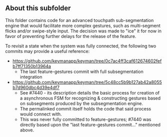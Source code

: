 ## About this subfolder

This folder contains code for an advanced touchpath sub-segmentation engine that would facilitate more complex gestures,
such as multi-segment flicks and/or swipe-style input.  The decision was made to "ice" it for now in favor of preventing
further delays for the release of the feature.

To revisit a state when the system was fully connected, the following two commits may provide a useful reference:
- https://github.com/keymanapp/keyman/tree/0c7ac4ff3caf612674602fefb7ff71350b13964a
  - The last feature-gestures commit with full subsegmentation integration
- https://github.com/keymanapp/keyman/tree/5c48cc5b9b127ab42a8055b7d960dbc4d39e4df7
  - See #7440 - its description details the basic process for creation of a asynchronous FSM for recognizing & constructing gestures based on subsegments produced by the subsegmentation engine.
  - The permalinked commit itself holds the code that said process would connect with.
  - This was never fully committed to feature-gestures; #7440 was directly based upon the "last feature-gestures
    commit..." mentioned above.
